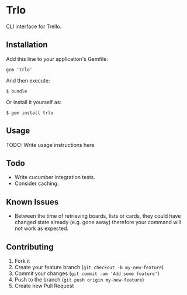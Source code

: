 # Trlo

CLI interface for Trello.

## Installation

Add this line to your application's Gemfile:

    gem 'trlo'

And then execute:

    $ bundle

Or install it yourself as:

    $ gem install trlo

## Usage

TODO: Write usage instructions here

## Todo

- Write cucumber integration tests.
- Consider caching.

## Known Issues

- Between the time of retrieving boards, lists or cards, they could have changed state already (e.g. gone away) therefore your command will not work as expected.

## Contributing

1. Fork it
2. Create your feature branch (`git checkout -b my-new-feature`)
3. Commit your changes (`git commit -am 'Add some feature'`)
4. Push to the branch (`git push origin my-new-feature`)
5. Create new Pull Request
